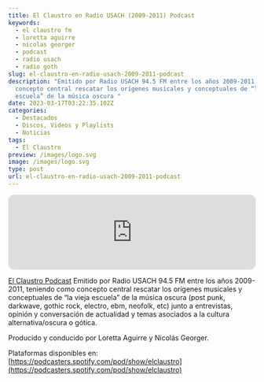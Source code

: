 ```yaml
---
title: El Claustro en Radio USACH (2009-2011) Podcast
keywords:
  - el claustro fm
  - loretta aguirre
  - nicolas georger
  - podcast
  - radio usach
  - radio goth
slug: el-claustro-en-radio-usach-2009-2011-podcast
description: "Emitido por Radio USACH 94.5 FM entre los años 2009-2011, teniendo como
  concepto central rescatar los orígenes musicales y conceptuales de “la vieja
  escuela” de la música oscura "
date: 2023-03-17T03:22:35.102Z
categories:
  - Destacados
  - Discos, Videos y Playlists
  - Noticias
tags:
  - El Claustro
preview: /images/logo.svg
image: /images/logo.svg
type: post
url: el-claustro-en-radio-usach-2009-2011-podcast
---
```


<iframe style="border-radius:12px"
  src="https://open.spotify.com/embed/show/2lvzojAtayHDqz5WDoXoLr?utm_source=generator&theme=0&t=0" width="100%"
  height="152" frameBorder="0" allowfullscreen=""
  allow="autoplay; clipboard-write; encrypted-media; fullscreen; picture-in-picture" loading="lazy"></iframe>

[El Claustro Podcast](/images/logo.svg.2023_01_30_01_49_45.0.svg)
Emitido por Radio USACH 94.5 FM entre los años 2009-2011, teniendo como concepto central rescatar los orígenes musicales y conceptuales de “la vieja escuela” de la música oscura (post punk, darkwave, gothic rock, electro, ebm, neofolk, etc) junto a entrevistas, opinión y conversación de actualidad y temas asociados a la cultura alternativa/oscura o gótica.

Producido y conducido por Loretta Aguirre y Nicolás Georger.

Plataformas disponibles en: [https://podcasters.spotify.com/pod/show/elclaustro](https://podcasters.spotify.com/pod/show/elclaustro)
